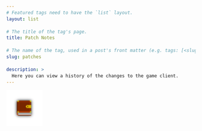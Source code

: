 ```yaml
---
# Featured tags need to have the `list` layout.
layout: list

# The title of the tag's page.
title: Patch Notes

# The name of the tag, used in a post's front matter (e.g. tags: [<slug>]).
slug: patches

description: >
  Here you can view a history of the changes to the game client.
---
```


<img src="/assets/img/tome.png"  width="96" height="96">
